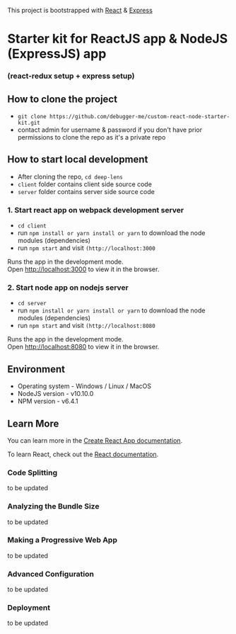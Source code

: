 This project is bootstrapped with [React](https://github.com/facebook/create-react-app) & [Express](https://expressjs.com/)

# Starter kit for ReactJS app & NodeJS (ExpressJS) app
### (react-redux setup + express setup)

## How to clone the project

- `git clone https://github.com/debugger-me/custom-react-node-starter-kit.git`
- contact admin for username & password if you don't have prior permissions to clone the repo as it's a private repo

## How to start local development

- After cloning the repo, `cd deep-lens`
- `client` folder contains client side source code
- `server` folder contains server side source code

### 1. Start react app on webpack development server

- `cd client`
- run `npm install or yarn install or yarn` to download the node modules (dependencies)
- run `npm start` and visit `(http://localhost:3000`

Runs the app in the development mode.<br>
Open [http://localhost:3000](http://localhost:3000) to view it in the browser.

### 2. Start node app on nodejs server

- `cd server`
- run `npm install or yarn install or yarn` to download the node modules (dependencies)
- run `npm start` and visit `(http://localhost:8080`

Runs the app in the development mode.<br>
Open [http://localhost:8080](http://localhost:8080) to view it in the browser.

## Environment

- Operating system - Windows / Linux / MacOS
- NodeJS version - v10.10.0
- NPM version - v6.4.1

## Learn More

You can learn more in the [Create React App documentation](https://facebook.github.io/create-react-app/docs/getting-started).

To learn React, check out the [React documentation](https://reactjs.org/).

### Code Splitting

to be updated

### Analyzing the Bundle Size

to be updated

### Making a Progressive Web App

to be updated

### Advanced Configuration

to be updated

### Deployment

to be updated
